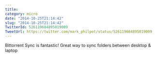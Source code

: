 ```yaml
---
title: 
category: micro
date: "2014-10-25T21:14:42"
slug: "2014-10-25T21:14:42"
TwitterId: 526119684895019009
TweetUrl: https://twitter.com/mark_philpot/status/526119684895019009
---
```


Bittorrent Sync is fantastic! Great way to sync folders between desktop &amp;
laptop
